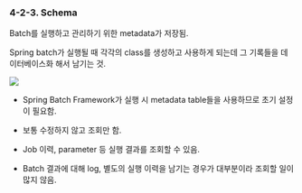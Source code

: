 ### 4-2-3. Schema

Batch를 실행하고 관리하기 위한 metadata가 저장됨.

Spring batch가 실행될 때 각각의 class를 생성하고 사용하게 되는데 그 기록들을 데이터베이스화 해서 남기는 것.

![](https://docs.spring.io/spring-batch/docs/current/reference/html/images/meta-data-erd.png)

- Spring Batch Framework가 실행 시 metadata table들을 사용하므로 초기 설정이 필요함.

- 보통 수정하지 않고 조회만 함.

- Job 이력, parameter 등 실행 결과를 조회할 수 있음.

- Batch 결과에 대해 log, 별도의 실행 이력을 남기는 경우가 대부분이라 조회할 일이 많지 않음.

